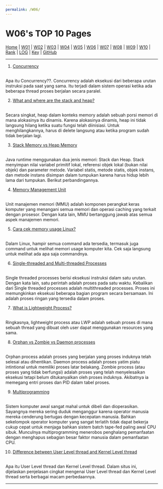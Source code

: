 ```yaml
---
permalink: /W06/
---
```


# W06's TOP 10 Pages

[Home](https://ikhsanpambayun.github.io/os211/) |
[W01](/os211/W01/) |
[W02](/os211/W02/) |
[W03](/os211/W03/) |
[W04](/os211/W04/) |
[W05](/os211/W05/) |
[W06](/os211/W06/) |
[W07](/os211/W07/) |
[W08](/os211/W08/) |
[W09](/os211/W09/) |
[W10](/os211/W10/) |
[Rank](TXT/myrank.txt) |
[LOG](TXT/mylog.txt) | 
[Key](TXT/mypubkey.txt) |
[GitHub](https://github.com/ikhsanpambayun/os211)
<br>
<hr>

1. [Concurrency](https://www.geeksforgeeks.org/concurrency-in-operating-system/)
<br>
Apa itu Concurrency??. Concurrency adalah eksekusi dari beberapa urutan instruksi pada saat yang sama. Itu terjadi dalam sistem operasi ketika ada beberapa thread proses berjalan secara paralel.

2. [What and where are the stack and heap?](https://stackoverflow.com/questions/79923/what-and-where-are-the-stack-and-heap)
<br>
Secara singkat, heap dalam konteks memory adalah sebuah porsi memori di mana alokasinya itu dinamis. Karena alokasinya dinamis, heap ini tidak langsung hilang ketika suatu fungsi telah diinisiasi. Untuk menghilangkannya, harus di delete langsung atau ketika program sudah tidak berjalan lagi.

3. [Stack Memory vs Heap Memory](https://www.krivalar.com/difference-between-stack-and-heap)
<br>
Java runtime menggunakan dua jenis memori: Stack dan Heap. Stack menyimpan nilai variabel primitif lokal, referensi objek lokal (bukan nilai objek) dan parameter metode. Variabel statis, metode statis, objek instans, dan metode instans disimpan dalam tumpukan karena harus hidup lebih lama dari tumpukan. Berikut perbandingannya.

4. [Memory Management Unit](https://whatis.techtarget.com/definition/memory-management-unit-MMU)
<br>
Unit manajemen memori (MMU) adalah komponen perangkat keras komputer yang menangani semua memori dan operasi caching yang terkait dengan prosesor. Dengan kata lain, MMU bertanggung jawab atas semua aspek manajemen memori.

5. [Cara cek memory usage Linux?](https://www.binarytides.com/linux-command-check-memory-usage/)
<br>
Dalam Linux, hampir semua command ada tersedia, termasuk juga command untuk melihat memori usage komputer kita. Cek saja langsung untuk melihat ada apa saja commandnya.

6. [Single-threaded and Multi-threaded Processes](https://www.tutorialspoint.com/single-threaded-and-multi-threaded-processes)
<br>
Single threaded processes berisi eksekusi instruksi dalam satu urutan. Dengan kata lain, satu perintah adalah proses pada satu waktu. Kebalikan dari Single threaded processes adalah multithreaded processes. Proses ini memungkinkan eksekusi beberapa bagian program secara bersamaan. Ini adalah proses ringan yang tersedia dalam proses.

7. [What is Lightweight Process?](https://techleens.com/cs/operating-system/what-is-lightweight-process.php)
<br>
Ringkasnya, lightweight process atau LWP adalah sebuah proses di mana sebuah thread yang dibuat oleh user dapat menggunakan resources yang sama.

8. [Orphan vs Zombie vs Daemon processes](https://www.gmarik.info/blog/2012/orphan-vs-zombie-vs-daemon-processes/)
<br>
Orphan process  adalah proses yang berjalan yang proses induknya telah selesai atau dihentikan. Daemon process adalah proses yatim piatu intintional untuk memiliki proses latar belakang. Zombie process (atau proses yang tidak berfungsi) adalah proses yang telah menyelesaikan eksekusi tetapi belum ditukanyalkan oleh proses induknya. Akibatnya ia memegang entri proses dan PID dalam tabel proses.

9. [Multiprogramming](https://owd.tcnj.edu/~coburn/os)
<br>
Sistem komputer awal sangat mahal untuk dibeli dan dioperasikan. Sayangnya mereka sering duduk menganggur karena operator manusia mereka cenderung bertugas dengan kecepatan manusia. Bahkan sekelompok operator komputer yang sangat terlatih tidak dapat bekerja cukup cepat untuk menjaga bahkan sistem batch tape-fed paling awal CPU sibuk. Munculnya multiprogramming menerobos penghalang pemanfaatan dengan menghapus sebagian besar faktor manusia dalam pemanfaatan CPU.

10. [Difference between User Level thread and Kernel Level thread](https://www.geeksforgeeks.org/difference-between-user-level-thread-and-kernel-level-thread/)
<br>
Apa itu User Level thread dan Kernel Level thread. Dalam situs ini, dijelaskan penjelasan cingkat mengenai User Level thread dan Kernel Level thread serta berbagai macam perbedaannya.

<hr>
